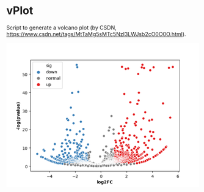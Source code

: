# vPlot

Script to generate a volcano plot (by CSDN, https://www.csdn.net/tags/MtTaMg5sMTc5NzI3LWJsb2cO0O0O.html).

![example image](sample_plot.png)
